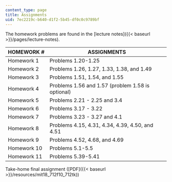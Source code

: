 ```yaml
---
content_type: page
title: Assignments
uid: 7ec2219c-b640-d1f2-5b45-df0c0c9789bf
---
```


The homework problems are found in the [lecture notes]({{< baseurl >}}/pages/lecture-notes).

| HOMEWORK # | ASSIGNMENTS |
| --- | --- |
| Homework 1 | Problems 1.20-1.25 |
| Homework 2 | Problems 1.26, 1.27, 1.33, 1.38, and 1.49 |
| Homework 3 | Problems 1.51, 1.54, and 1.55 |
| Homework 4 | Problems 1.56 and 1.57 (problem 1.58 is optional) |
| Homework 5 | Problems 2.21 - 2.25 and 3.4 |
| Homework 6 | Problems 3.17 - 3.22 |
| Homework 7 | Problems 3.23 - 3.27 and 4.1 |
| Homework 8 | Problems 4.15, 4.31, 4.34, 4.39, 4.50, and 4.51 |
| Homework 9 | Problems 4.52, 4.68, and 4.69 |
| Homework 10 | Problems 5.1-5.5 |
| Homework 11 | Problems 5.39-5.41 

Take-home final assignment ([PDF]({{< baseurl >}}/resources/mit18_712f10_712tk))